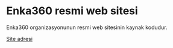 # Enka360 resmi web sitesi
Enka360 organizasyonunun resmi web sitesinin kaynak kodudur.

[Site adresi](https://enka360.netlify.app)
